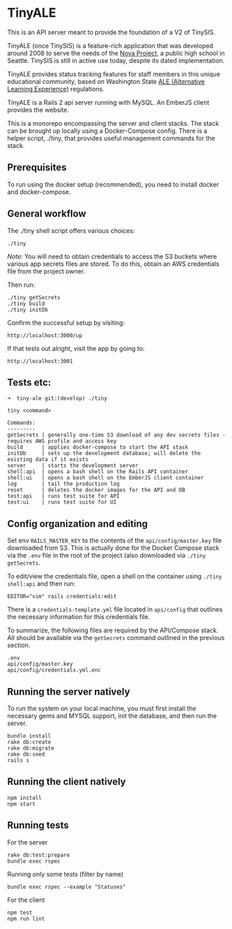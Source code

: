 # TinyALE

This is an API server meant to provide the foundation of a V2 of TinySIS.

TinyALE (once TinySIS) is a feature-rich application that was developed around 2008 to serve the needs of the [Nova Project](http://novaknows.com/), a public high school in Seattle. TinySIS is still in active use today, despite its dated implementation.

TinyALE provides status tracking features for staff members in this unique educational community, based on Washington State [ALE (Alternative Learning Experience)](http://www.k12.wa.us/ALD/AlternativeLearning) regulations.

TinyALE is a Rails 2 api server running with MySQL. An EmberJS client provides the website.

This is a monorepo encompassing the server and client stacks. The stack can be brought up locally using a Docker-Compose config. There is a helper script, ./tiny, that provides useful management commands for the stack.

## Prerequisites

To run using the docker setup (recommended), you need to install docker and docker-compose.

## General workflow

The ./tiny shell script offers various choices:

    ./tiny

*Note:* You will need to obtain credentials to access the S3 buckets where various app secrets files are stored.
To do this, obtain an AWS credentials file from the project owner.

Then run:

    ./tiny getSecrets
    ./tiny build
    ./tiny initDb

Confirm the successful setup by visiting:

    http://localhost:3000/up

If that tests out alright, visit the app by going to:

    http://localhost:3001

## Tests etc:

    ➜  tiny-ale git:(develop) ./tiny
    
    tiny <command>

    Commands:
    ---------
    getSecrets | generally one-time S3 download of any dev secrets files - requires AWS profile and access key
    build      | applies docker-compose to start the API stack
    initDb     | sets up the development database; will delete the existing data if it exists
    server     | starts the development server
    shell:api  | opens a bash shell on the Rails API container
    shell:ui   | opens a bash shell on the EmberJS client container
    log        | tail the production log
    reset      | deletes the docker images for the API and DB
    test:api   | runs test suite for API
    test:ui    | runs test suite for UI

## Config organization and editing

Set env `RAILS_MASTER_KEY` to the contents of the `api/config/master.key` file downloaded from S3. This is actually
done for the Docker Compose stack via the `.env` file in the root of the project (also downloaded via `./tiny getSecrets`.

To edit/view the credentials file, open a shell on the container using `./tiny shell:api` and then run:

    EDITOR="vim" rails credentials:edit

There is a `credentials-template.yml` file located in `api/config` that outlines the necessary information for this
credentials file.

To summarize, the following files are required by the API/Compose stack. All should be available via the 
`getSecrets` command outlined in the previous section.

    .env
    api/config/master.key
    api/config/credentials.yml.enc

## Running the server natively

To run the system on your local machine, you must first install the necessary gems and MYSQL support, init the database,
and then run the server.

    bundle install
    rake db:create
    rake db:migrate
    rake db:seed
    rails s

## Running the client natively

    npm install
    npm start

## Running tests

For the server

    rake db:test:prepare
    bundle exec rspec

Running only some tests (filter by name)

    bundle exec rspec --example "Statuses"
    
For the client

    npm test
    npm run lint
